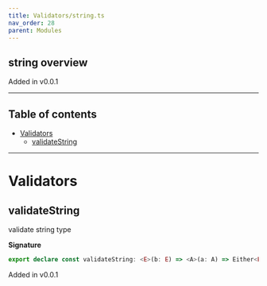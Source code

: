 ```yaml
---
title: Validators/string.ts
nav_order: 28
parent: Modules
---
```


## string overview

Added in v0.0.1

---

<h2 class="text-delta">Table of contents</h2>

- [Validators](#validators)
  - [validateString](#validatestring)

---

# Validators

## validateString

validate string type

**Signature**

```ts
export declare const validateString: <E>(b: E) => <A>(a: A) => Either<E, string>
```

Added in v0.0.1
